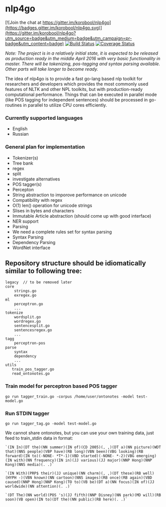 # nlp4go

[![Join the chat at https://gitter.im/korobool/nlp4go](https://badges.gitter.im/korobool/nlp4go.svg)](https://gitter.im/korobool/nlp4go?utm_source=badge&utm_medium=badge&utm_campaign=pr-badge&utm_content=badge) [![Build Status](https://travis-ci.org/korobool/nlp4go.svg?branch=master)](https://travis-ci.org/korobool/nlp4go) [![Coverage Status](https://coveralls.io/repos/github/korobool/nlp4go/badge.svg?branch=master)](https://coveralls.io/github/korobool/nlp4go?branch=master)

*Note: The project is in a relatively initial state, it is expected to be released as production ready in the middle April 2016 with very basic functionality in master. There will be tokenizing, pos-tagging and syntax parsing available. Other parts will take longer to become ready.*

The idea of nlp4go is to provide a fast go-lang based nlp toolkit for researchers and developers which provides the most commonly used features of NLTK
and other NPL toolkits, but with production-ready computational performance. 
Things that can be executed in parallel mode (like POS tagging for independent sentences) should be processed in go-routines in parallel to utilize CPU cores efficiently.


### Currently supported languages
* English
* Russian


### General plan for implementation
* Tokenizer(s)
 * Tree bank
 * regex
 * split
 * investigate alternatives
* POS tagger(s)
 * Percepton 
* String abstraction to imporove performance on unicode
 * Compatibility with regex
 * O(1) len() operation for unicode strings
 * Slises in bytes and characters
* Immutable Article abstraction (should come up with good interface) 
* NER support
* Parsing 
 * We need a complete rules set for syntax parsing
 * Syntax Parsing
 * Dependency Parsing
* WordNet interface

## Repository structure should be idiomatically similar to following tree:

```
legacy  // to be removed later
core
    strings.go
    exregex.go
ml
    perceptron.go 
    ...
tokenize
    wordsplit.go
    wordregex.go
    sentencesplit.go
    sentencesregex.go
    ...
tagg
    perceptron-pos
parse
    syntax
    dependency
    ...
utils
   train_pos_tagger.go
   read_ontonotes.go
```

### Train model for perceptron based POS tagger
```
go run tagger_train.go -corpus /home/user/ontonotes -model test-model.go
```
### Run STDIN tagger
```
go run tagger_tag.go -model test-model.go
```

We cannot share ontonotes, but you can use your own training data, just feed to train_stdin data in format:
```
`(IN In)(DT the)(NN summer)(IN of)(CD 2005)(, ,)(DT a)(NN picture)(WDT that)(NNS people)(VBP have)(RB long)(VBN been)(VBG looking)(RB forward)(IN to)(-NONE- *T*-1)(VBD started)(-NONE- *-2)(VBG emerging)(IN with)(NN frequency)(IN in)(JJ various)(JJ major)(NNP Hong)(NNP Kong)(NNS media)(. .)`

`(IN With)(PRP$ their)(JJ unique)(NN charm)(, ,)(DT these)(RB well)(HYPH -)(VBN known)(NN cartoon)(NNS images)(RB once)(RB again)(VBD caused)(NNP Hong)(NNP Kong)(TO to)(VB be)(DT a)(NN focus)(IN of)(JJ worldwide)(NN attention)(. .)`

`(DT The)(NN world)(POS 's)(JJ fifth)(NNP Disney)(NN park)(MD will)(RB soon)(VB open)(IN to)(DT the)(NN public)(RB here)(. .)`
```
